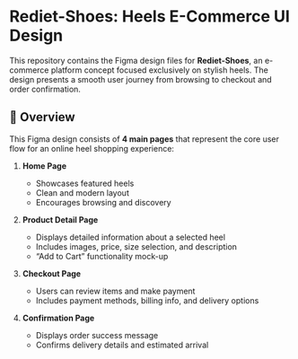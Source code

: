 # Rediet-Shoes: Heels E-Commerce UI Design

This repository contains the Figma design files for **Rediet-Shoes**, an e-commerce platform concept focused exclusively on stylish heels. The design presents a smooth user journey from browsing to checkout and order confirmation.

## 🎨 Overview

This Figma design consists of **4 main pages** that represent the core user flow for an online heel shopping experience:

1. **Home Page**
   - Showcases featured heels
   - Clean and modern layout
   - Encourages browsing and discovery

2. **Product Detail Page**
   - Displays detailed information about a selected heel
   - Includes images, price, size selection, and description
   - “Add to Cart” functionality mock-up

3. **Checkout Page**
   - Users can review items and make payment
   - Includes payment methods, billing info, and delivery options

4. **Confirmation Page**
   - Displays order success message
   - Confirms delivery details and estimated arrival



